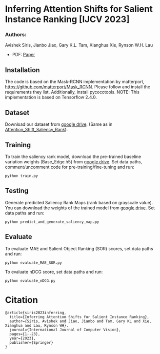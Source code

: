 # Inferring Attention Shifts for Salient Instance Ranking [IJCV 2023]

### Authors:
Avishek Siris, Jianbo Jiao, Gary K.L. Tam, Xianghua Xie, Rynson W.H. Lau

+ PDF: [Paper](https://link.springer.com/content/pdf/10.1007/s11263-023-01906-7.pdf)

## Installation
The code is based on the Mask-RCNN implementation by matterport, https://github.com/matterport/Mask_RCNN. Please follow and install the requirements they list. Additionally, install pycocotools.
NOTE: This implementation is based on Tensorflow 2.4.0.

## Dataset
Download our dataset from [google drive](https://drive.google.com/file/d/1ueSpf3avLAPiJxoP40v5KL7qxaYtM1us/view?usp=sharing). (Same as in [Attention_Shift_Saliency_Rank](https://github.com/SirisAvishek/Attention_Shift_Ranks/tree/master/Attention_Shift_Saliency_Rank)).

## Training 

To train the saliency rank model, download the pre-trained baseline variation weights (Base_Edge.h5) from [google drive](https://drive.google.com/file/d/1MTygUESkT4wrX2rIILupMCgOt7gz3x12/view?usp=drive_link).
Set data paths, comment/uncomment code for pre-training/fine-tuning and run:

```
python train.py
```

## Testing

Generate predicted Saliency Rank Maps (rank based on grayscale value). You can download the weights of the trained model from [google drive](https://drive.google.com/file/d/1sKYImfNIk8tbDA8px391HH9Ig_t6fsGP/view?usp=drive_link).
Set data paths and run:
```
python predict_and_generate_saliency_map.py
```

## Evaluate
To evaluate MAE and Salient Object Ranking (SOR) scores, set data paths and run:
```
python evaluate_MAE_SOR.py
```

To evaluate nDCG score, set data paths and run:
```
python evaluate_nDCG.py
```

# Citation
```
@article{siris2023inferring,
  title={Inferring Attention Shifts for Salient Instance Ranking},
  author={Siris, Avishek and Jiao, Jianbo and Tam, Gary KL and Xie, Xianghua and Lau, Rynson WH},
  journal={International Journal of Computer Vision},
  pages={1--23},
  year={2023},
  publisher={Springer}
}
```
